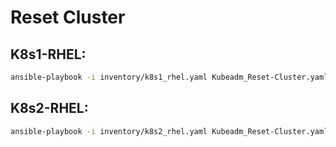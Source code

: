 # Reset Cluster

## K8s1-RHEL:
```bash
ansible-playbook -i inventory/k8s1_rhel.yaml Kubeadm_Reset-Cluster.yaml -b
```

## K8s2-RHEL:
```bash
ansible-playbook -i inventory/k8s2_rhel.yaml Kubeadm_Reset-Cluster.yaml -b
```